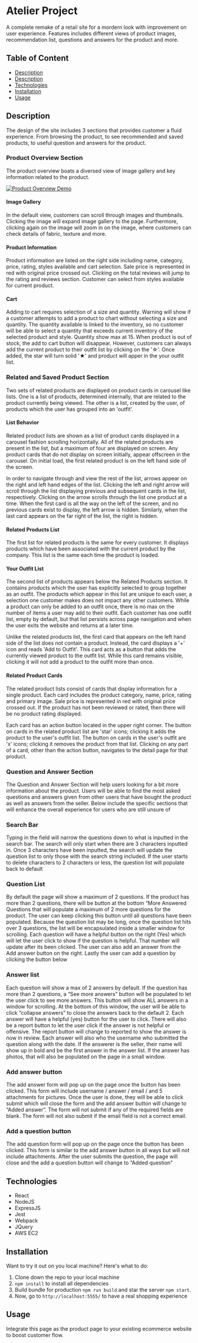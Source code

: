 # Atelier Project
A complete remake of a retail site for a mordern look with improvement on user experience. Features includes different views of product images, recommendation list, questions and answers for the product and more.

## Table of Content
- [Description](https://github.com/rpp36-fec-roboto/FEC-Project/#description)
- [Description](#description)
- [Technologies](https://github.com/rpp36-fec-roboto/FEC-Project/#technologies)
- [Installation](https://github.com/rpp36-fec-roboto/FEC-Project/#installation)
- [Usage](https://github.com/rpp36-fec-roboto/FEC-Project/#usage)

## Description
The design of the site includes 3 sections that provides customer a fluid experience. From browsing the product, to see recommended and saved products, to useful question and answers for the product.

### Product Overview Section
The product overview boats a diversed view of image gallery and key information related to the product.

[![Product Overview Demo](https://user-images.githubusercontent.com/67238418/200971185-08712db1-96cd-4579-ba79-b6e4ba946bd1.png)](https://youtu.be/cOyllF4gCSw)

#### Image Gallery
In the default view, customers can scroll through images and thumbnails. Clicking the image will expand image gallery to the page. Furthermore, clicking again on the image will zoom in on the image, where customers can check details of fabric, texture and more.

#### Product Information
Product information are listed on the right side including name, category, price, rating, styles available and cart selection. Sale price is represented in red with original price crossed out. Clicking on the total reviews will jump to the rating and reviews section. Customer can select from styles available for current product.

#### Cart
Adding to cart requires selection of a size and quantity. Warning will show if a customer attempts to add a product to chart without selecting a size and quantity. The quantity available is linked to the inventory, so no customer will be able to select a quantity that exceeds current inventory of the selected product and style. Quantity show max at 15.
When product is out of stock, the add to cart button will disappear. However, customers can always add the current product to their outfit list by clicking on the '☆'. Once added, the star will turn solid '★' and product will apper in the your outfit list.


### Related and Saved Product Section
Two sets of related products are displayed on product cards in carousel like lists. One is a list of products, determined internally, that are related to the product currently being viewed. The other is a list, created by the user, of products which the user has grouped into an 'outfit'.

#### List Behavior
Related product lists are shown as a list of product cards displayed in a carousel fashion scrolling horizontally. All of the related products are present in the list, but a maximum of four are displayed on screen. Any product cards that do not display on screen initially, appear offscreen in the carousel.  On initial load, the first related product is on the left hand side of the screen.

In order to navigate through and view the rest of the list, arrows appear on the right and left hand edges of the list. Clicking the left and right arrow will scroll through the list displaying previous and subsequent cards in the list, respectively. Clicking on the arrow scrolls through the list one product at a time. When the first card is all the way on the left of the screen, and no previous cards exist to display, the left arrow is hidden. Similarly, when the last card appears on the far right of the list, the right is hidden.

#### Related Products List
The first list for related products is the same for every customer. It displays products which have been associated with the current product by the company. This list is the same each time the product is loaded.

#### Your Outfit List
The second list of products appears below the Related Products section. It contains products which the user has explicitly selected to group together as an outfit. The products which appear in this list are unique to each user, a selection one customer makes does not impact any other customers. While a product can only be added to an outfit once, there is no max on the number of items a user may add to their outfit. Each customer has one outfit list, empty by default, but that list persists across page navigation and when the user exits the website and returns at a later time.

Unlike the related products list, the first card that appears on the left hand side of the list does not contain a product. Instead, the card displays a '+' icon and reads 'Add to Outfit'. This card acts as a button that adds the currently viewed product to the outfit list. While this card remains visible, clicking it will not add a product to the outfit more than once.

#### Related Product Cards
The related product lists consist of cards that display information for a single product. Each card includes the product category, name, price, rating and primary image. Sale price is represented in red with original price crossed out. If the product has not been reviewed or rated, then there will be no product rating displayed.

Each card has an action button located in the upper right corner. The button on cards in the related product list are 'star' icons; clicking it adds the product to the user's outfit list. The button on cards in the user's outfit are 'x' icons; clicking it removes the product from that list. Clicking on any part of a card, other than the action button, navigates to the detail page for that product.

### Question and Answer Section
The Question and Answer Section will help users looking for a bit more information about the product. Users will be able to find the most asked questions and answers given from other users that have bought the product as well as answers from the seller. Below include the specific sections that will enhance the overall experience for users who are still unsure of

### Search Bar
Typing in the field will narrow the questions down to what is inputted in the search bar. The search will only start when there are 3 characters inputted in. Once 3 characters have been inputted, the search will update the question list to only those with the search string included. If the user starts to delete characters to 2 characters or less, the question list will populate back to default

### Question List
By default the page will show a maximum of 2 questions. If the product has more than 2 questions, there will be button at the bottom “More Answered Questions that will populate a maximum of 2 more questions for the product. The user can keep clicking this button until all questions have been populated. Because the question list may be long, once the question list hits over 3 questions, the list will be encapsulated inside a smaller window for scrolling. Each question will have a helpful button on the right (Yes) which will let the user click to show if the question is helpful. That number will update after its been clicked. The user can also add an answer from the Add answer button on the right. Lastly the user can add a question by clicking the button below

### Answer list
Each question will show a max of 2 answers by default. If the question has more than 2 questions, a “See more answers” button will be populated to let the user click to see more answers. This button will show ALL answers in a window for scrolling. At the bottom of this window, the user will be able to click “collapse answers” to close the answers back to the default 2. Each answer will have a helpful (yes) button for the user to click. There will also be a report button to let the user click if the answer is not helpful or offensive. The report button will change to reported to show the answer is now in review. Each answer will also who the username who submitted the question along with the date. If the answerer is the seller, their name will show up in bold and be the first answer in the answer list. If the answer has photos, that will also be populated on the page in a small window.

### Add answer button
The add answer form will pop up on the page once the button has been clicked. This form will include username / answer / email / and 5 attachments for pictures. Once the user is done, they will be able to click submit which will close the form and the add answer button will change to “Added answer”. The form will not submit if any of the required fields are blank. The form will not also submit if the email field is not a correct email.

### Add a question button
The add question form will pop up on the page once the button has been clicked. This form is similar to the add answer button in all ways but will not include attachments. After the user submits the question, the page will close and the add a question button will change to “Added question”

## Technologies
- React
- NodeJS
- ExpressJS
- Jest
- Webpack
- JQuery
- AWS EC2

## Installation
Want to try it out on you local machine? Here's what to do:
1. Clone down the repo to your local machine
2. `npm install` to install all dependencies
3. Build bundle for production `npm run build` and star the server `npm start`.
4. Now, go to `http://localhost:5555/` to have a real shopping experience

## Usage
Integrate this page as the product page to your existing ecommerce website to boost customer flow.

